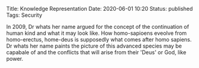 Title: Knowledge Representation 
Date: 2020-06-01 10:20
Status: published
Tags: Security

In 2009, Dr whats her name argued for the concept of the continuation of human kind and what it may look like. How homo-sapioens eveolve from homo-erectus, home-deus is supposedly what comes after homo sapiens. Dr whats her name paints the picture of this advanced species may be capabale of and the conflicts that will arise from their 'Deus' or God, like power.